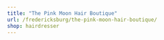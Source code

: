 ```yaml
---
title: "The Pink Moon Hair Boutique"
url: /fredericksburg/the-pink-moon-hair-boutique/
shop: hairdresser
---
```

